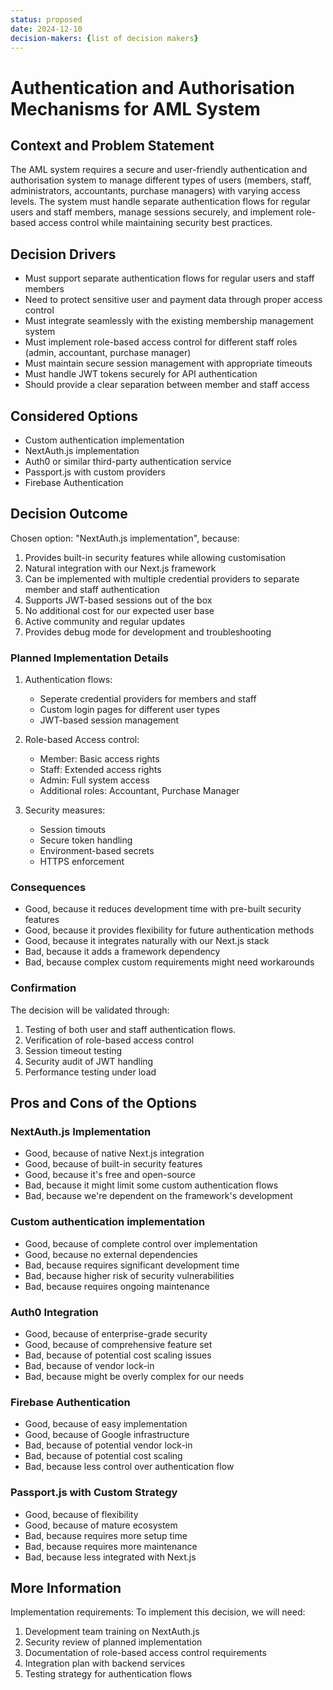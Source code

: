 ```yaml
---
status: proposed
date: 2024-12-10
decision-makers: {list of decision makers}
---
```


# Authentication and Authorisation Mechanisms for AML System

## Context and Problem Statement

The AML system requires a secure and user-friendly authentication and authorisation system to manage different types of users (members, staff, administrators, accountants, purchase managers) with varying access levels. The system must handle separate authentication flows for regular users and staff members, manage sessions securely, and implement role-based access control while maintaining security best practices.

## Decision Drivers

* Must support separate authentication flows for regular users and staff members
* Need to protect sensitive user and payment data through proper access control
* Must integrate seamlessly with the existing membership management system
* Must implement role-based access control for different staff roles (admin, accountant, purchase manager)
* Must maintain secure session management with appropriate timeouts
* Must handle JWT tokens securely for API authentication
* Should provide a clear separation between member and staff access

## Considered Options

* Custom authentication implementation
* NextAuth.js implementation
* Auth0 or similar third-party authentication service
* Passport.js with custom providers
* Firebase Authentication

## Decision Outcome

Chosen option: "NextAuth.js implementation", because:

1. Provides built-in security features while allowing customisation
2. Natural integration with our Next.js framework
3. Can be implemented with multiple credential providers to separate member and staff authentication
4. Supports JWT-based sessions out of the box
5. No additional cost for our expected user base
6. Active community and regular updates
7. Provides debug mode for development and troubleshooting

### Planned Implementation Details

1. Authentication flows:
    * Seperate credential providers for members and staff
    * Custom login pages for different user types
    * JWT-based session management

2. Role-based Access control:
   * Member: Basic access rights
   * Staff: Extended access rights
   * Admin: Full system access
   * Additional roles: Accountant, Purchase Manager

3. Security measures:
   * Session timouts
   * Secure token handling
   * Environment-based secrets
   * HTTPS enforcement

### Consequences

* Good, because it reduces development time with pre-built security features
* Good, because it provides flexibility for future authentication methods
* Good, because it integrates naturally with our Next.js stack
* Bad, because it adds a framework dependency
* Bad, because complex custom requirements might need workarounds

### Confirmation

The decision will be validated through:

1. Testing of both user and staff authentication flows.
2. Verification of role-based access control
3. Session timeout testing
4. Security audit of JWT handling
5. Performance testing under load

## Pros and Cons of the Options

### NextAuth.js Implementation

* Good, because of native Next.js integration
* Good, because of built-in security features
* Good, because it's free and open-source
* Bad, because it might limit some custom authentication flows
* Bad, because we're dependent on the framework's development

### Custom authentication implementation

* Good, because of complete control over implementation
* Good, because no external dependencies
* Bad, because requires significant development time
* Bad, because higher risk of security vulnerabilities
* Bad, because requires ongoing maintenance

### Auth0 Integration

* Good, because of enterprise-grade security
* Good, because of comprehensive feature set
* Bad, because of potential cost scaling issues
* Bad, because of vendor lock-in
* Bad, because might be overly complex for our needs

### Firebase Authentication

* Good, because of easy implementation
* Good, because of Google infrastructure
* Bad, because of potential vendor lock-in
* Bad, because of potential cost scaling
* Bad, because less control over authentication flow

### Passport.js with Custom Strategy

* Good, because of flexibility
* Good, because of mature ecosystem
* Bad, because requires more setup time
* Bad, because requires more maintenance
* Bad, because less integrated with Next.js

## More Information

Implementation requirements:
To implement this decision, we will need:

1. Development team training on NextAuth.js
2. Security review of planned implementation
3. Documentation of role-based access control requirements
4. Integration plan with backend services
5. Testing strategy for authentication flows